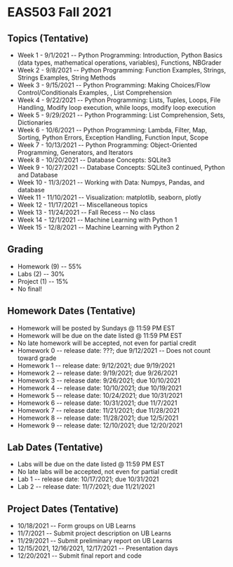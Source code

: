 # EAS503 Fall 2021

## Topics (Tentative)
- Week 1  - 9/1/2021 -- Python Programming: Introduction, Python Basics (data types, mathematical operations, variables), Functions, NBGrader 
- Week 2  - 9/8/2021 -- Python Programming: Function Examples, Strings, Strings Examples, String Methods
- Week 3  - 9/15/2021 -- Python Programming: Making Choices/Flow Control/Conditionals Examples, , List Comprehension
- Week 4  - 9/22/2021 -- Python Programming: Lists, Tuples, Loops, File Handling, Modify loop execution, while loops, modify loop execution
- Week 5  - 9/29/2021 -- Python Programming: List Comprehension, Sets, Dictionaries
- Week 6  - 10/6/2021 -- Python Programming: Lambda, Filter, Map, Sorting, Python Errors, Exception Handling, Function Input, Scope
- Week 7  - 10/13/2021 -- Python Programming: Object-Oriented Programming, Generators, and Iterators
- Week 8  - 10/20/2021 -- Database Concepts: SQLite3
- Week 9  - 10/27/2021 -- Database Concepts: SQLite3 continued, Python and Database
- Week 10  - 11/3/2021 -- Working with Data: Numpys, Pandas, and database
- Week 11 - 11/10/2021 -- Visualization: matplotlib, seaborn, plotly
- Week 12 - 11/17/2021 -- Miscellaneous topics
- Week 13 - 11/24/2021 -- Fall Recess -- No class
- Week 14 - 12/1/2021 -- Machine Learning with Python 1
- Week 15 - 12/8/2021 -- Machine Learning with Python 2


## Grading
- Homework (9) -- 55%
- Labs (2) -- 30%
- Project (1) -- 15%
- No final!


## Homework Dates (Tentative)
- Homework will be posted by Sundays @ 11:59 PM EST 
- Homework will be due on the date listed @ 11:59 PM EST
- No late homework will be accepted, not even for partial credit
- Homework 0  -- release date: ???; due 9/12/2021 -- Does not count toward grade
- Homework 1  -- release date: 9/12/2021; due 9/19/2021
- Homework 2  -- release date: 9/19/2021; due 9/26/2021
- Homework 3  -- release date: 9/26/2021; due 10/10/2021
- Homework 4  -- release date: 10/10/2021; due 10/19/2021
- Homework 5  -- release date: 10/24/2021; due 10/31/2021 
- Homework 6  -- release date: 10/31/2021; due 11/7/2021
- Homework 7  -- release date: 11/21/2021; due 11/28/2021
- Homework 8  -- release date: 11/28/2021; due 12/5/2021
- Homework 9  -- release date: 12/10/2021; due 12/20/2021


## Lab Dates (Tentative)
- Labs will be due on the date listed @ 11:59 PM EST
- No late labs will be accepted, not even for partial credit
- Lab 1 -- release date: 10/17/2021; due 10/31/2021
- Lab 2 -- release date: 11/7/2021; due 11/21/2021

## Project Dates (Tentative)
- 10/18/2021 -- Form groups on UB Learns
- 11/7/2021 -- Submit project description on UB Learns
- 11/29/2021 -- Submit preliminary report on UB Learns
- 12/15/2021, 12/16/2021, 12/17/2021 -- Presentation days
- 12/20/2021 -- Submit final report and code